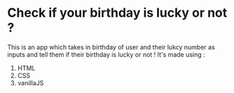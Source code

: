 # Check if your birthday is lucky or not ?
This is an app which takes in birthday of user and their lukcy number as inputs and tell them if their birthday is lucky or not !
It's made using :
1. HTML
2. CSS
3. vanillaJS

